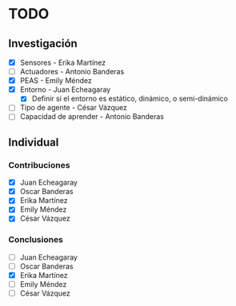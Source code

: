 # TODO

## Investigación

- [x] Sensores - Erika Martínez
- [ ] Actuadores - Antonio Banderas
- [x] PEAS - Emily Méndez
- [x] Entorno - Juan Echeagaray
  - [x] Definir si el entorno es estático, dinámico, o semi-dinámico
- [ ] Tipo de agente - César Vázquez
- [ ] Capacidad de aprender - Antonio Banderas

## Individual

### Contribuciones

- [x] Juan Echeagaray
- [x] Oscar Banderas
- [x] Erika Martínez
- [x] Emily Méndez
- [x] César Vázquez

### Conclusiones

- [ ] Juan Echeagaray
- [ ] Oscar Banderas
- [x] Erika Martínez
- [ ] Emily Méndez
- [ ] César Vázquez

